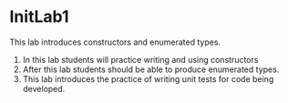 # InitLab1
This lab introduces constructors and enumerated types.

1. In this lab students will practice writing and using constructors
2. After this lab students should be able to produce enumerated types.
3. This lab introduces the practice of writing unit tests for code being developed.
